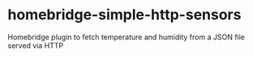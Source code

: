 # homebridge-simple-http-sensors
Homebridge plugin to fetch temperature and humidity from a JSON file served via HTTP
